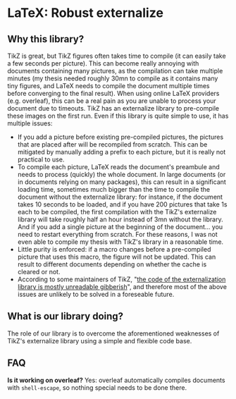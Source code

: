 # LaTeX: Robust externalize

## Why this library?

TikZ is great, but TikZ figures often takes time to compile (it can easily take a few seconds per picture). This can become really annoying with documents containing many pictures, as the compilation can take multiple minutes (my thesis needed roughly 30mn to compile as it contains many tiny figures, and LaTeX needs to compile the document multiple times before converging to the final result). When using online LaTeX providers (e.g. overleaf), this can be a real pain as you are unable to process your document due to timeouts. TikZ has an externalize library to pre-compile these images on the first run. Even if this library is quite simple to use, it has multiple issues:
- If you add a picture before existing pre-compiled pictures, the pictures that are placed after will be recompiled from scratch. This can be mitigated by manually adding a prefix to each picture, but it is really not practical to use.
- To compile each picture, LaTeX reads the document's preambule and needs to process (quickly) the whole document. In large documents (or in documents relying on many packages), this can result in a significant loading time, sometimes much bigger than the time to compile the document without the externalize library: for instance, if the document takes 10 seconds to be loaded, and if you have 200 pictures that take 1s each to be compiled, the first compilation with the TikZ's externalize library will take roughly half an hour instead of 3mn without the library. And if you add a single picture at the beginning of the document… you need to restart everything from scratch. For these reasons, I was not even able to compile my thesis with TikZ's library in a reasonable time.
- Little purity is enforced: if a macro changes before a pre-compiled picture that uses this macro, the figure will not be updated. This can result to different documents depending on whether the cache is cleared or not.
- According to some maintainers of TikZ, "[the code of the externalization library is mostly unreadable gibberish](https://github.com/pgf-tikz/pgf/issues/758#issuecomment-565778508)", and therefore most of the above issues are unlikely to be solved in a foreseable future.

## What is our library doing?

The role of our library is to overcome the aforementioned weaknesses of TikZ's externalize library using a simple and flexible code base.

## FAQ

**Is it working on overleaf?**
Yes: overleaf automatically compiles documents with `shell-escape`, so nothing special needs to be done there.
